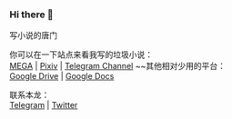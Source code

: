### Hi there 👋
写小说的唐门


你可以在一下站点来看我写的垃圾小说：  
[MEGA](https://mega.nz/#F!bJRx1KLT!_XN_92cmsPGypMMrcWYz1A) | 
[Pixiv](https://www.pixiv.net/member.php?id=16721009) | 
[Telegram Channel](https://t.me/s/TNTwwxs)
~~其他相对少用的平台：  
[Google Drive](https://drive.google.com/folderview?id=1IzjxlC_7yyj47kygMXeFpRSjgaKfruVx) | 
[Google Docs](https://docs.google.com/document/d/1AfxgeUNo_B8ZujuMcrDUePDomQDXRpdQxFWPWD8E1Og)

联系本龙：  
[Telegram](https://t.me/TNT_wwxs) |
[Twitter](https://twitter.com/TNT_wwxs)



[]()

